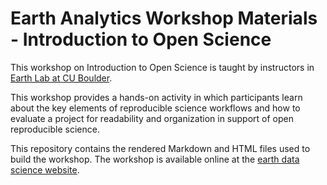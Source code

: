 # Earth Analytics Workshop Materials - Introduction to Open Science

This workshop on Introduction to Open Science is taught by instructors in <a href="https://www.colorado.edu/earthlab/" target="_blank"> Earth Lab at CU Boulder</a>. 

This workshop provides a hands-on activity in which participants learn about the key elements of reproducible science workflows and how to evaluate a project for readability and organization in support of open reproducible science. 

This repository contains the rendered Markdown and HTML files used to build the workshop. The workshop is available online at the <a href="https://www.earthdatascience.org/workshops/" target="_blank">earth data science website</a>.
